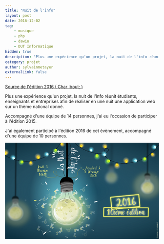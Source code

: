 ```yaml
---
title: "Nuit de l'info"
layout: post
date: 2016-12-02
tag: 
    - musique
    - php
    - dawin
    - DUT Informatique
hidden: true
description: "Plus une expérience qu'un projet, la nuit de l'info réunit étudiants, enseignants et entreprises afin de réaliser en une nuit une application web sur un thème national donné."
category: projet
author: sylvainmetayer
externalLink: false
---
```


[Source de l'édition 2016 ( Char Ibout; )](https://github.com/Clovis-Portron/Nuit-info2016)

Plus une expérience qu'un projet, la nuit de l'info réunit étudiants, enseignants et entreprises afin de réaliser en une nuit une application web sur un thème national donné.

Accompagné d'une équipe de 14 personnes, j'ai eu l'occasion de participer à l'édition 2015.

J'ai également participé à l'édition 2016 de cet évènement, accompagné d'une équipe de 10 personnes.

![Logo nuit info 2016](/assets/images/projets/nuit_info.png)
